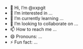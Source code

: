 - 👋 Hi, I’m @xxpgit
- 👀 I’m interested in ...
- 🌱 I’m currently learning ...
- 💞️ I’m looking to collaborate on ...
- 📫 How to reach me ...
- 😄 Pronouns: ...
- ⚡ Fun fact: ...

<!---
xxpgit/xxpgit is a ✨ special ✨ repository because its `README.md` (this file) appears on your GitHub profile.
You can click the Preview link to take a look at your changes.
--->
